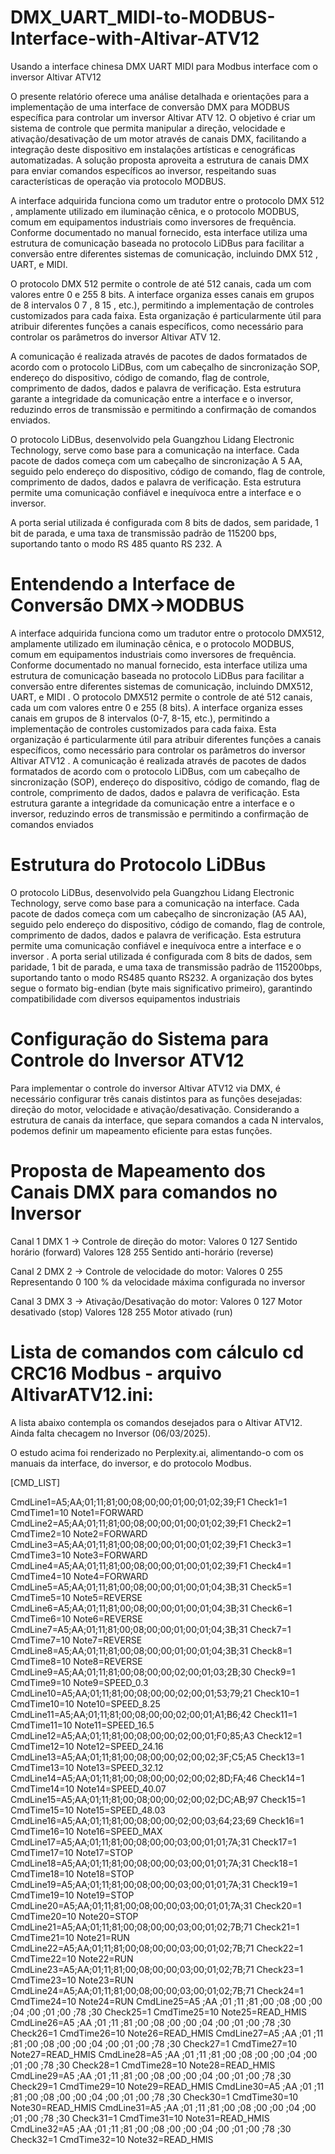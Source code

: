 # DMX_UART_MIDI-to-MODBUS-Interface-with-Altivar-ATV12
Usando a interface chinesa DMX UART MIDI para Modbus interface com o inversor Altivar ATV12

O presente relatório oferece uma análise detalhada e orientações para a implementação de uma
interface de conversão DMX para MODBUS específica para controlar um inversor Altivar ATV 12.
O objetivo é criar um sistema de controle que permita manipular a direção, velocidade e
ativação/desativação de um motor através de canais DMX, facilitando a integração deste
dispositivo em instalações artísticas e cenográficas automatizadas. A solução proposta
aproveita a estrutura de canais DMX para enviar comandos específicos ao inversor, respeitando
suas características de operação via protocolo MODBUS.

A interface adquirida funciona como um tradutor entre o protocolo DMX 512 , amplamente
utilizado em iluminação cênica, e o protocolo MODBUS, comum em equipamentos industriais
como inversores de frequência. Conforme documentado no manual fornecido, esta interface
utiliza uma estrutura de comunicação baseada no protocolo LiDBus para facilitar a conversão
entre diferentes sistemas de comunicação, incluindo DMX 512 , UART, e MIDI.

O protocolo DMX 512 permite o controle de até 512 canais, cada um com valores entre 0 e 255
8 bits. A interface organiza esses canais em grupos de 8 intervalos 0 7 , 8 15 , etc.), permitindo
a implementação de controles customizados para cada faixa. Esta organização é
particularmente útil para atribuir diferentes funções a canais específicos, como necessário para
controlar os parâmetros do inversor Altivar ATV 12.

A comunicação é realizada através de pacotes de dados formatados de acordo com o protocolo
LiDBus, com um cabeçalho de sincronização SOP, endereço do dispositivo, código de
comando, flag de controle, comprimento de dados, dados e palavra de verificação. Esta
estrutura garante a integridade da comunicação entre a interface e o inversor, reduzindo erros
de transmissão e permitindo a confirmação de comandos enviados.

O protocolo LiDBus, desenvolvido pela Guangzhou Lidang Electronic Technology, serve como
base para a comunicação na interface. Cada pacote de dados começa com um cabeçalho de
sincronização A 5 AA, seguido pelo endereço do dispositivo, código de comando, flag de
controle, comprimento de dados, dados e palavra de verificação. Esta estrutura permite uma
comunicação confiável e inequívoca entre a interface e o inversor.

A porta serial utilizada é configurada com 8 bits de dados, sem paridade, 1 bit de parada, e uma
taxa de transmissão padrão de 115200 bps, suportando tanto o modo RS 485 quanto RS 232. A

# Entendendo a Interface de Conversão DMX->MODBUS
A interface adquirida funciona como um tradutor entre o protocolo DMX512, amplamente
utilizado em iluminação cênica, e o protocolo MODBUS, comum em equipamentos industriais
como inversores de frequência. Conforme documentado no manual fornecido, esta interface
utiliza uma estrutura de comunicação baseada no protocolo LiDBus para facilitar a conversão
entre diferentes sistemas de comunicação, incluindo DMX512, UART, e MIDI .
O protocolo DMX512 permite o controle de até 512 canais, cada um com valores entre 0 e 255
(8 bits). A interface organiza esses canais em grupos de 8 intervalos (0-7, 8-15, etc.), permitindo
a implementação de controles customizados para cada faixa. Esta organização é
particularmente útil para atribuir diferentes funções a canais específicos, como necessário para
controlar os parâmetros do inversor Altivar ATV12 .
A comunicação é realizada através de pacotes de dados formatados de acordo com o protocolo
LiDBus, com um cabeçalho de sincronização (SOP), endereço do dispositivo, código de
comando, flag de controle, comprimento de dados, dados e palavra de verificação. Esta
estrutura garante a integridade da comunicação entre a interface e o inversor, reduzindo erros
de transmissão e permitindo a confirmação de comandos enviados 

# Estrutura do Protocolo LiDBus
O protocolo LiDBus, desenvolvido pela Guangzhou Lidang Electronic Technology, serve como
base para a comunicação na interface. Cada pacote de dados começa com um cabeçalho de
sincronização (A5 AA), seguido pelo endereço do dispositivo, código de comando, flag de
controle, comprimento de dados, dados e palavra de verificação. Esta estrutura permite uma
comunicação confiável e inequívoca entre a interface e o inversor .
A porta serial utilizada é configurada com 8 bits de dados, sem paridade, 1 bit de parada, e uma
taxa de transmissão padrão de 115200bps, suportando tanto o modo RS485 quanto RS232. A
organização dos bytes segue o formato big-endian (byte mais significativo primeiro), garantindo
compatibilidade com diversos equipamentos industriais

# Configuração do Sistema para Controle do Inversor ATV12
Para implementar o controle do inversor Altivar ATV12 via DMX, é necessário configurar três
canais distintos para as funções desejadas: direção do motor, velocidade e
ativação/desativação. Considerando a estrutura de canais da interface, que separa comandos a
cada N intervalos, podemos definir um mapeamento eficiente para estas funções.

# Proposta de Mapeamento dos Canais DMX para comandos no Inversor
Canal 1 DMX 1 -> Controle de direção do motor: 
Valores 0  127  Sentido horário (forward)
Valores 128  255  Sentido anti-horário (reverse)

Canal 2 DMX 2 -> Controle de velocidade do motor:
Valores 0  255  Representando 0  100 % da velocidade máxima configurada no inversor

Canal 3 DMX 3 -> Ativação/Desativação do motor:
Valores 0  127  Motor desativado (stop)
Valores 128  255  Motor ativado (run)

# Lista de comandos com cálculo cd CRC16 Modbus - arquivo AltivarATV12.ini:

A lista abaixo contempla os comandos desejados para o Altivar ATV12. Ainda falta checagem no Inversor (06/03/2025).

O estudo acima foi renderizado no Perplexity.ai, alimentando-o com os manuais da interface, do inversor, e do protocolo Modbus.

[CMD_LIST]

CmdLine1=A5;AA;01;11;81;00;08;00;00;01;00;01;02;39;F1
Check1=1
CmdTime1=10
Note1=FORWARD
CmdLine2=A5;AA;01;11;81;00;08;00;00;01;00;01;02;39;F1
Check2=1
CmdTime2=10
Note2=FORWARD
CmdLine3=A5;AA;01;11;81;00;08;00;00;01;00;01;02;39;F1
Check3=1
CmdTime3=10
Note3=FORWARD
CmdLine4=A5;AA;01;11;81;00;08;00;00;01;00;01;02;39;F1
Check4=1
CmdTime4=10
Note4=FORWARD
CmdLine5=A5;AA;01;11;81;00;08;00;00;01;00;01;04;3B;31
Check5=1
CmdTime5=10
Note5=REVERSE
CmdLine6=A5;AA;01;11;81;00;08;00;00;01;00;01;04;3B;31
Check6=1
CmdTime6=10
Note6=REVERSE
CmdLine7=A5;AA;01;11;81;00;08;00;00;01;00;01;04;3B;31
Check7=1
CmdTime7=10
Note7=REVERSE
CmdLine8=A5;AA;01;11;81;00;08;00;00;01;00;01;04;3B;31
Check8=1
CmdTime8=10
Note8=REVERSE
CmdLine9=A5;AA;01;11;81;00;08;00;00;02;00;01;03;2B;30
Check9=1
CmdTime9=10
Note9=SPEED_0.3
CmdLine10=A5;AA;01;11;81;00;08;00;00;02;00;01;53;79;21
Check10=1
CmdTime10=10
Note10=SPEED_8.25
CmdLine11=A5;AA;01;11;81;00;08;00;00;02;00;01;A1;B6;42
Check11=1
CmdTime11=10
Note11=SPEED_16.5
CmdLine12=A5;AA;01;11;81;00;08;00;00;02;00;01;F0;85;A3
Check12=1
CmdTime12=10
Note12=SPEED_24.16
CmdLine13=A5;AA;01;11;81;00;08;00;00;02;00;02;3F;C5;A5
Check13=1
CmdTime13=10
Note13=SPEED_32.12
CmdLine14=A5;AA;01;11;81;00;08;00;00;02;00;02;8D;FA;46
Check14=1
CmdTime14=10
Note14=SPEED_40.07
CmdLine15=A5;AA;01;11;81;00;08;00;00;02;00;02;DC;AB;97
Check15=1
CmdTime15=10
Note15=SPEED_48.03
CmdLine16=A5;AA;01;11;81;00;08;00;00;02;00;03;64;23;69
Check16=1
CmdTime16=10
Note16=SPEED_MAX
CmdLine17=A5;AA;01;11;81;00;08;00;00;03;00;01;01;7A;31
Check17=1
CmdTime17=10
Note17=STOP
CmdLine18=A5;AA;01;11;81;00;08;00;00;03;00;01;01;7A;31
Check18=1
CmdTime18=10
Note18=STOP
CmdLine19=A5;AA;01;11;81;00;08;00;00;03;00;01;01;7A;31
Check19=1
CmdTime19=10
Note19=STOP
CmdLine20=A5;AA;01;11;81;00;08;00;00;03;00;01;01;7A;31
Check20=1
CmdTime20=10
Note20=STOP
CmdLine21=A5;AA;01;11;81;00;08;00;00;03;00;01;02;7B;71
Check21=1
CmdTime21=10
Note21=RUN
CmdLine22=A5;AA;01;11;81;00;08;00;00;03;00;01;02;7B;71
Check22=1
CmdTime22=10
Note22=RUN
CmdLine23=A5;AA;01;11;81;00;08;00;00;03;00;01;02;7B;71
Check23=1
CmdTime23=10
Note23=RUN
CmdLine24=A5;AA;01;11;81;00;08;00;00;03;00;01;02;7B;71
Check24=1
CmdTime24=10
Note24=RUN
CmdLine25=A5 ;AA ;01 ;11 ;81 ;00 ;08 ;00 ;00 ;04 ;00 ;01 ;00 ;78 ;30 
Check25=1
CmdTime25=10
Note25=READ_HMIS
CmdLine26=A5 ;AA ;01 ;11 ;81 ;00 ;08 ;00 ;00 ;04 ;00 ;01 ;00 ;78 ;30 
Check26=1
CmdTime26=10
Note26=READ_HMIS
CmdLine27=A5 ;AA ;01 ;11 ;81 ;00 ;08 ;00 ;00 ;04 ;00 ;01 ;00 ;78 ;30 
Check27=1
CmdTime27=10
Note27=READ_HMIS
CmdLine28=A5 ;AA ;01 ;11 ;81 ;00 ;08 ;00 ;00 ;04 ;00 ;01 ;00 ;78 ;30 
Check28=1
CmdTime28=10
Note28=READ_HMIS
CmdLine29=A5 ;AA ;01 ;11 ;81 ;00 ;08 ;00 ;00 ;04 ;00 ;01 ;00 ;78 ;30 
Check29=1
CmdTime29=10
Note29=READ_HMIS
CmdLine30=A5 ;AA ;01 ;11 ;81 ;00 ;08 ;00 ;00 ;04 ;00 ;01 ;00 ;78 ;30 
Check30=1
CmdTime30=10
Note30=READ_HMIS
CmdLine31=A5 ;AA ;01 ;11 ;81 ;00 ;08 ;00 ;00 ;04 ;00 ;01 ;00 ;78 ;30 
Check31=1
CmdTime31=10
Note31=READ_HMIS
CmdLine32=A5 ;AA ;01 ;11 ;81 ;00 ;08 ;00 ;00 ;04 ;00 ;01 ;00 ;78 ;30 
Check32=1
CmdTime32=10
Note32=READ_HMIS

